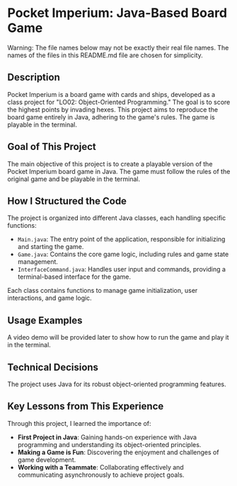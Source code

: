 # Pocket Imperium: Java-Based Board Game
Warning: The file names below may not be exactly their real file names. The names of the files in this README.md file are chosen for simplicity.

## Description
Pocket Imperium is a board game with cards and ships, developed as a class project for "LO02: Object-Oriented Programming." The goal is to score the highest points by invading hexes. This project aims to reproduce the board game entirely in Java, adhering to the game's rules. The game is playable in the terminal.

## Goal of This Project
The main objective of this project is to create a playable version of the Pocket Imperium board game in Java. The game must follow the rules of the original game and be playable in the terminal.

## How I Structured the Code
The project is organized into different Java classes, each handling specific functions:

- `Main.java`: The entry point of the application, responsible for initializing and starting the game.
- `Game.java`: Contains the core game logic, including rules and game state management.
- `InterfaceCommand.java`: Handles user input and commands, providing a terminal-based interface for the game.

Each class contains functions to manage game initialization, user interactions, and game logic.

## Usage Examples
A video demo will be provided later to show how to run the game and play it in the terminal.

## Technical Decisions
The project uses Java for its robust object-oriented programming features.

## Key Lessons from This Experience
Through this project, I learned the importance of:

- **First Project in Java**: Gaining hands-on experience with Java programming and understanding its object-oriented principles.
- **Making a Game is Fun**: Discovering the enjoyment and challenges of game development.
- **Working with a Teammate**: Collaborating effectively and communicating asynchronously to achieve project goals.
